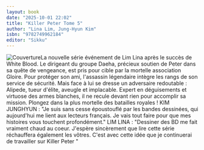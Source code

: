 ```yaml
---
layout: book
date: "2025-10-01 22:02"
title: "Killer Peter Tome 5"
author: "Lina Lim, Jung-Hyun Kim"
isbn: "9782749962184"
editor: "Sikku"
---
```

![Couverture](/img/9782749962184.jpeg)La nouvelle série événement de Lim Lina après le succès de White Blood.
Le dirigeant du groupe Daeha, précieux soutien de Peter dans sa quête de vengeance, est pris pour cible par la mortelle association Gloire. Pour protéger son ami, l'assassin légendaire intègre les rangs de son service de sécurité. Mais face à lui se dresse un adversaire redoutable : Alipede, tueur d'élite, aveugle et implacable. Expert en déguisements et virtuose des armes blanches, il ne recule devant rien pour accomplir sa mission.
Plongez dans la plus mortelle des batailles royales ! 
KIM JUNGHYUN : 
"Je suis sans cesse époustouflé par les bandes dessinées, qui aujourd'hui me lient aux lecteurs français. Je vais tout faire pour que mes histoires vous touchent profondément."
LIM LINA : 
"Dessiner des BD me fait vraiment chaud au coeur. J'espère sincèrement que lire cette série réchauffera également les vôtres. C'est avec cette idée que je continuerai de travailler sur Killer Peter
"